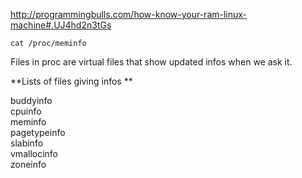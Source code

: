 http://programmingbulls.com/how-know-your-ram-linux-machine#.UJ4hd2n3tGs

```
cat /proc/meminfo
```

Files in proc are virtual files that show updated infos when we ask it.

**Lists of files giving infos **

buddyinfo   
cpuinfo   
meminfo   
pagetypeinfo   
slabinfo   
vmallocinfo   
zoneinfo   